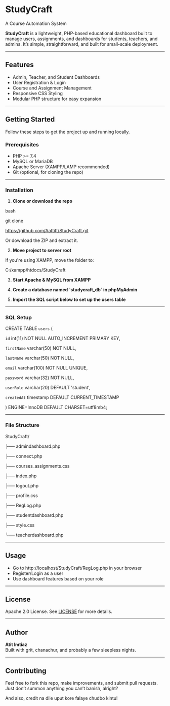 # StudyCraft
A Course Automation System

**StudyCraft** is a lightweight, PHP-based educational dashboard built to manage users, assignments, and dashboards for students, teachers, and admins. It’s simple, straightforward, and built for small-scale deployment.

---

## Features

- Admin, Teacher, and Student Dashboards
- User Registration & Login
- Course and Assignment Management
- Responsive CSS Styling
- Modular PHP structure for easy expansion

---

## Getting Started

Follow these steps to get the project up and running locally.

### Prerequisites

- PHP >= 7.4
- MySQL or MariaDB
- Apache Server (XAMPP/LAMP recommended)
- Git (optional, for cloning the repo)

---

### Installation

1. **Clone or download the repo**

bash

git clone 

https://github.com/Aattitt/StudyCraft.git



Or download the ZIP and extract it.

2. **Move project to server root**

If you're using XAMPP, move the folder to:


C:/xampp/htdocs/StudyCraft


3. **Start Apache & MySQL from XAMPP**

4. **Create a database named \`studycraft_db\` in phpMyAdmin**

5. **Import the SQL script below to set up the users table**

---

### SQL Setup

CREATE TABLE `users` (

  `id` int(11) NOT NULL AUTO_INCREMENT PRIMARY KEY,
  
  `firstName` varchar(50) NOT NULL,
  
  `lastName` varchar(50) NOT NULL,
  
  `email` varchar(100) NOT NULL UNIQUE,
  
  `password` varchar(32) NOT NULL,
  
  `userRole` varchar(20) DEFAULT 'student',
  
  `createdAt` timestamp DEFAULT CURRENT_TIMESTAMP
  
) ENGINE=InnoDB DEFAULT CHARSET=utf8mb4;

---

### File Structure


StudyCraft/

├── admindashboard.php

├── connect.php

├── courses_assignments.css

├── index.php

├── logout.php

├── profile.css

├── RegLog.php

├── studentdashboard.php

├── style.css

└── teacherdashboard.php



---

## Usage

- Go to http://localhost/StudyCraft/RegLog.php in your browser
- Register/Login as a user
- Use dashboard features based on your role

---

## License

Apache 2.0 License. See [LICENSE](LICENSE) for more details.

---

## Author

**Atit Imtiaz**  
Built with grit, chanachur, and probably a few sleepless nights.

---

## Contributing

Feel free to fork this repo, make improvements, and submit pull requests. Just don’t summon anything you can’t banish, alright?

And also, credit na dile uput kore falaye chudbo kintu!
